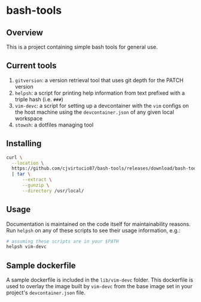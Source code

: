 # bash-tools

## Overview

This is a project containing simple bash tools for general use.

## Current tools

1. `gitversion`: a version retrieval tool that uses git depth for the PATCH version
1. `helpsh`: a script for printing help information from text prefixed with a triple hash (i.e. `###`)
1. `vim-devc`: a script for setting up a devcontainer with the `vim` configs on the host machine
    using the `devcontainer.json` of any given local workspace
1. `stowsh`: a dotfiles managing tool

## Installing

```bash
curl \
  --location \
  https://github.com/cjvirtucio87/bash-tools/releases/download/bash-tools-<MAJOR>.<MINOR>.<PATCH>/cjvirtucio87-bash-tools-<MAJOR>.<MINOR>.<PATCH>.tar.gz
  | tar \
      --extract \
      --gunzip \
      --directory /usr/local/
```

## Usage

Documentation is maintained on the code itself for maintainability reasons. Run `helpsh`
on any of these scripts to see their usage information, e.g.:

```bash
# assuming these scripts are in your $PATH
helpsh vim-devc
```

## Sample dockerfile

A sample dockerfile is included in the `lib/vim-devc` folder. This dockerfile is used to overlay the
image built by `vim-devc` from the base image set in your project's `devcontainer.json` file.
